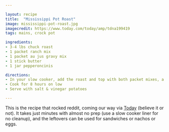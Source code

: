 ```yaml
---

layout: recipe
title:  "Mississippi Pot Roast"
image: mississippi-pot-roast.jpg
imagecredit: https://www.today.com/today/amp/tdna199419
tags: mains, crock pot

ingredients:
- 3-4 lbs chuck roast
- 1 packet ranch mix
- 1 packet au jus gravy mix
- 1 stick butter
- 1 jar pepperoncinis 

directions:
- In your slow cooker, add the roast and top with both packet mixes, a stick of butter (sliced into a few chunks), and a jar of pepperoncini peppers (the more the better, drained)
- Cook for 8 hours on low
- Serve with salt & vinegar potatoes 

---
```


This is the recipe that rocked reddit, coming our way via [Today](https://www.today.com/today/amp/tdna199419) (believe it or not). It takes just minutes with almost no prep (use a slow cooker liner for no cleanup), and the leftovers can be used for sandwiches or nachos or eggs.